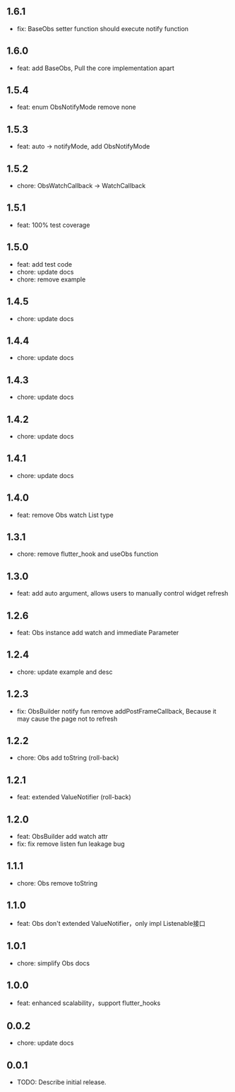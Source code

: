 ## 1.6.1

* fix: BaseObs setter function should execute notify function

## 1.6.0

* feat: add BaseObs, Pull the core implementation apart

## 1.5.4

* feat: enum ObsNotifyMode remove none

## 1.5.3

* feat: auto -> notifyMode, add ObsNotifyMode

## 1.5.2

* chore: ObsWatchCallback -> WatchCallback

## 1.5.1

* feat: 100% test coverage

## 1.5.0

* feat: add test code
* chore: update docs
* chore: remove example

## 1.4.5

* chore: update docs

## 1.4.4

* chore: update docs

## 1.4.3

* chore: update docs

## 1.4.2

* chore: update docs

## 1.4.1

* chore: update docs

## 1.4.0

* feat: remove Obs watch List type

## 1.3.1

* chore: remove flutter_hook and useObs function

## 1.3.0

* feat: add auto argument, allows users to manually control widget refresh

## 1.2.6

* feat: Obs instance add watch and immediate Parameter

## 1.2.4

* chore: update example and desc

## 1.2.3

* fix: ObsBuilder notify fun remove addPostFrameCallback, Because it may cause the page not to
  refresh

## 1.2.2

* chore: Obs add toString (roll-back)

## 1.2.1

* feat: extended ValueNotifier (roll-back)

## 1.2.0

* feat: ObsBuilder add watch attr
* fix: fix remove listen fun leakage bug

## 1.1.1

* chore: Obs remove toString

## 1.1.0

* feat: Obs don't extended ValueNotifier，only impl Listenable接口

## 1.0.1

* chore: simplify Obs docs

## 1.0.0

* feat: enhanced scalability，support flutter_hooks

## 0.0.2

* chore: update docs

## 0.0.1

* TODO: Describe initial release.
